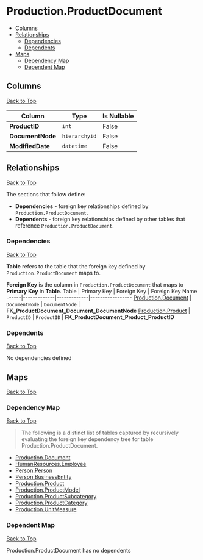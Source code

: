 # Production.ProductDocument

* [Columns](#columns)
* [Relationships](#relationships)
    * [Dependencies](#dependencies)
    * [Dependents](#dependents)
* [Maps](#maps)
    * [Dependency Map](#dependency-map)
    * [Dependent Map](#dependent-map)

## Columns
[Back to Top](#productionproductdocument)

Column | Type | Is Nullable
-------|------|------------
**ProductID** | `int` | False
**DocumentNode** | `hierarchyid` | False
**ModifiedDate** | `datetime` | False

## Relationships
[Back to Top](#productionproductdocument)


The sections that follow define:
* **Dependencies** - foreign key relationships defined by `Production.ProductDocument`.
* **Dependents** - foreign key relationships defined by other tables that reference `Production.ProductDocument`.

### Dependencies
[Back to Top](#productionproductdocument)


**Table** refers to the table that the foreign key defined by `Production.ProductDocument` maps to.

**Foreign Key** is the column in `Production.ProductDocument` that maps to **Primary Key** in **Table**.
Table | Primary Key | Foreign Key | Foreign Key Name
------|-------------|-------------|-----------------
[Production.Document](./Document.md) | `DocumentNode` | `DocumentNode` | **FK_ProductDocument_Document_DocumentNode**
[Production.Product](./Product.md) | `ProductID` | `ProductID` | **FK_ProductDocument_Product_ProductID**

### Dependents
[Back to Top](#productionproductdocument)

No dependencies defined

## Maps
[Back to Top](#productionproductdocument)

### Dependency Map
[Back to Top](#productionproductdocument)

> The following is a distinct list of tables captured by recursively evaluating the foreign key dependency tree for table Production.ProductDocument.

* [Production.Document](./Document.md)
* [HumanResources.Employee](../HumanResources/Employee.md)
* [Person.Person](../Person/Person.md)
* [Person.BusinessEntity](./BusinessEntity.md)
* [Production.Product](./Product.md)
* [Production.ProductModel](./ProductModel.md)
* [Production.ProductSubcategory](./ProductSubcategory.md)
* [Production.ProductCategory](./ProductCategory.md)
* [Production.UnitMeasure](./UnitMeasure.md)
### Dependent Map
[Back to Top](#productionproductdocument)

Production.ProductDocument has no dependents
